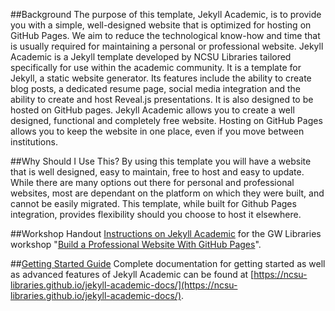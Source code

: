 ##Background 
The purpose of this template, Jekyll Academic, is to provide you with a simple, well-designed website that is optimized for hosting on GitHub Pages. We aim to reduce the technological know-how and time that is usually required for maintaining a personal or professional website. Jekyll Academic is a Jekyll template developed by NCSU Libraries tailored specifically for use within the academic community. It is a template for Jekyll, a static website generator. Its features include the ability to create blog posts, a dedicated resume page, social media integration and the ability to create and host Reveal.js presentations. It is also designed to be hosted on GitHub pages. Jekyll Academic allows you to create a well designed, functional and completely free website. Hosting on GitHub Pages allows you to keep the website in one place, even if you move between institutions.

##Why Should I Use This?
By using this template you will have a website that is well designed, easy to maintain, free to host and easy to update. While there are many options out there for personal and professional websites, most are dependant on the platform on which they were built, and cannot be easily migrated. This template, while built for Github Pages integration, provides flexibility should you choose to host it elsewhere.

##Workshop Handout
[Instructions on Jekyll Academic](https://docs.google.com/a/email.gwu.edu/document/d/1zZiNRRcaanRSUpEv-6klmg9jouP5H_lhnqBY-5laWNo/pub) for the GW Libraries workshop "[Build a Professional Website With GitHub Pages](https://library.gwu.edu/news-events/events/build-professional-website-github-pages%E2%80%8B)".

##[Getting Started Guide](https://ncsu-libraries.github.io/jekyll-academic-docs/)
Complete documentation for getting started as well as advanced features of Jekyll Academic can be found at [https://ncsu-libraries.github.io/jekyll-academic-docs/](https://ncsu-libraries.github.io/jekyll-academic-docs/).
